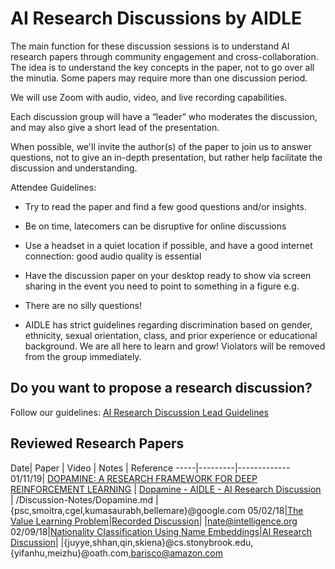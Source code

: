 # AI Research Discussions by AIDLE

The main function for these discussion sessions is to understand AI research papers through community engagement and cross-collaboration. The idea is to understand the key concepts in the paper, not to go over all the minutia. Some papers may require more than one discussion period.

We will use Zoom with audio, video, and live recording capabilities.

Each discussion group will have a “leader” who moderates the discussion, and may also give a short lead of the presentation.

When possible, we'll invite the author(s) of the paper to join us to answer questions, not to give an in-depth presentation, but rather help facilitate the discussion and understanding.

Attendee Guidelines:

- Try to read the paper and find a few good questions and/or insights.

- Be on time, latecomers can be disruptive for online discussions

- Use a headset in a quiet location if possible, and have a good internet connection: good audio quality is essential

- Have the discussion paper on your desktop ready to show via screen sharing in the event you need to point to something in a figure e.g.

- There are no silly questions!

- AIDLE has strict guidelines regarding discrimination based on gender, ethnicity, sexual orientation, class, and prior experience or educational background. We are all here to learn and grow! Violators will be removed from the group immediately.


## Do you want to propose a research discussion?

Follow our guidelines:
[AI Research Discussion Lead Guidelines](/Lead-Guidelines.md)

## Reviewed Research Papers

Date| Paper | Video | Notes | Reference
-----|---------|-------------
01/11/19| [DOPAMINE: A RESEARCH FRAMEWORK FOR DEEP REINFORCEMENT LEARNING](https://arxiv.org/pdf/1812.06110.pdf) | [Dopamine - AIDLE - AI Research Discussion](https://youtu.be/bd4CsDp00RA) | /Discussion-Notes/Dopamine.md | {psc,smoitra,cgel,kumasaurabh,bellemare}@google.com
05/02/18|[The Value Learning Problem](https://intelligence.org/files/ValueLearningProblem.pdf)|[Recorded Discussion](https://youtu.be/28WhOI6jthc)| |nate@intelligence.org
02/09/18|[Nationality Classification Using Name Embeddings](https://arxiv.org/pdf/1708.07903.pdf)|[AI Research Discussion](https://youtu.be/WSeOdzGUGHU)| |{juyye,shhan,qin,skiena}@cs.stonybrook.edu,{yifanhu,meizhu}@oath.com,barisco@amazon.com
